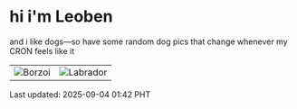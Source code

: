 # hi i'm Leoben

and i like dogs—so have some random dog pics that change whenever my CRON feels like it

|  |  |
|--------|----------|
| ![Borzoi](https://random-dog-vercel.vercel.app/api/random-borzoi?v=1756921344) | ![Labrador](https://random-dog-vercel.vercel.app/api/random-labrador?v=1756921344) |

Last updated: 2025-09-04 01:42 PHT
